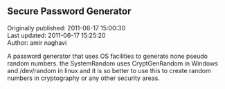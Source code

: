 ## Secure Password Generator  
Originally published: 2011-06-17 15:00:30  
Last updated: 2011-06-17 15:25:20  
Author: amir naghavi  
  
A password generator that uses OS facilities to generate none pseudo random numbers.
the SystemRandom uses  CryptGenRandom in Windows and  /dev/random in linux and it is so better to use this to create random numbers in cryptography or any other security areas.